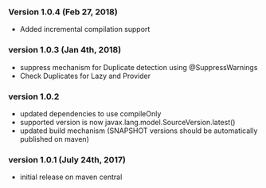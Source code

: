 ### Version 1.0.4 (Feb 27, 2018)

* Added incremental compilation support

### version 1.0.3 (Jan 4th, 2018)

* suppress mechanism for Duplicate detection using @SuppressWarnings
* Check Duplicates for Lazy and Provider

### version 1.0.2

* updated dependencies to use compileOnly
* supported version is now javax.lang.model.SourceVersion.latest()
* updated build mechanism (SNAPSHOT versions should be automatically published on maven)

### version 1.0.1 (July 24th, 2017)

* initial release on maven central
